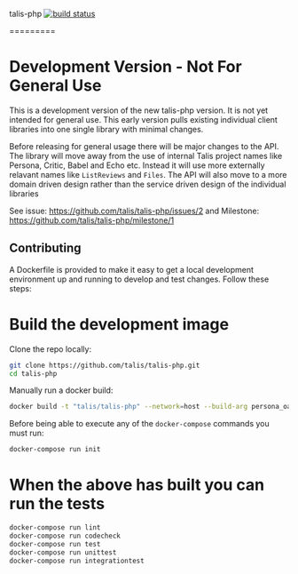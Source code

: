 talis-php [![build status](https://travis-ci.org/talis/talis-php.svg?branch=master)](https://travis-ci.org/talis/talis-php)

=========

# Development Version - Not For General Use

This is a development version of the new talis-php version. It is not yet intended for general use.
This early version pulls existing individual client libraries into one single library with minimal
changes.

Before releasing for general usage there will be major changes to the API. The library will move
away from the use of internal Talis project names like Persona, Critic, Babel and Echo etc.
Instead it will use more externally relavant names like ```ListReviews``` and ```Files```.
The API will also move to a more domain driven design rather than the service driven design
of the individual libraries

See issue: https://github.com/talis/talis-php/issues/2 and Milestone: https://github.com/talis/talis-php/milestone/1

## Contributing

A Dockerfile is provided to make it easy to get a local development environment
up and running to develop and test changes. Follow these steps:

# Build the development image

Clone the repo locally:
```bash
git clone https://github.com/talis/talis-php.git
cd talis-php
```

Manually run a docker build:

```bash
docker build -t "talis/talis-php" --network=host --build-arg persona_oauth_client=<client-name-goes-here> --build-arg persona_oauth_secret=<password-goes-here> .
```

Before being able to execute any of the `docker-compose` commands you must run:

```bash
docker-compose run init
```

# When the above has built you can run the tests

```bash
docker-compose run lint
docker-compose run codecheck
docker-compose run test
docker-compose run unittest
docker-compose run integrationtest
```
